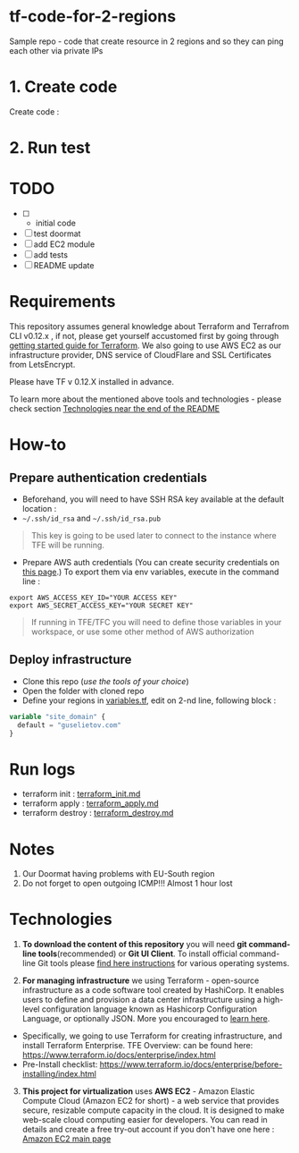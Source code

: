 # tf-code-for-2-regions
Sample repo - code that create resource in 2 regions and so they can ping each other via private IPs

# 1. Create code

Create code :

# 2. Run test


# TODO

- [ ] - initial code
- [ ] test doormat
- [ ] add EC2 module
- [ ] add tests
- [ ] README update

# Requirements

This repository assumes general knowledge about Terraform and Terrafrom CLI v0.12.x , if not, please get yourself accustomed first by going through [getting started guide for Terraform](https://learn.hashicorp.com/terraform?track=getting-started#getting-started). We also going to use AWS EC2 as our infrastructure provider, DNS service of CloudFlare and SSL Certificates from LetsEncrypt.

Please have TF v 0.12.X installed in advance.

To learn more about the mentioned above tools and technologies - please check section [Technologies near the end of the README](#technologies)

# How-to

## Prepare authentication credentials
- Beforehand, you will need to have SSH RSA key available at the default location :
 - `~/.ssh/id_rsa` and `~/.ssh/id_rsa.pub`
 > This key is going to be used later to connect to the instance where TFE will be running.
 
- Prepare AWS auth credentials (You can create security credentials on [this page](https://console.aws.amazon.com/iam/home?#security_credential).) To export them via env variables, execute in the command line :
 ```
 export AWS_ACCESS_KEY_ID="YOUR ACCESS KEY"
 export AWS_SECRET_ACCESS_KEY="YOUR SECRET KEY"
 ```

> If running in TFE/TFC you will need to define those variables in your workspace, or use some other method of AWS authorization

## Deploy infrastructure
- Clone this repo (*use the tools of your choice*)
- Open the folder with cloned repo
- Define your regions in [variables.tf](variables.tf), edit on 2-nd line, following block : 
 ```terraform
 variable "site_domain" {
   default = "guselietov.com"
 }
 ```

# Run logs

- terraform init : [terraform_init.md](terraform_init.md)
- terraform apply : [terraform_apply.md](terraform_apply.md)
- terraform destroy  : [terraform_destroy.md](terraform_destroy.md)

# Notes

1. Our Doormat having problems with EU-South region
2. Do not forget to open outgoing ICMP!!! Almost 1 hour lost

# Technologies

1. **To download the content of this repository** you will need **git command-line tools**(recommended) or **Git UI Client**. To install official command-line Git tools please [find here instructions](https://git-scm.com/book/en/v2/Getting-Started-Installing-Git) for various operating systems. 

2. **For managing infrastructure** we using Terraform - open-source infrastructure as a code software tool created by HashiCorp. It enables users to define and provision a data center infrastructure using a high-level configuration language known as Hashicorp Configuration Language, or optionally JSON. More you encouraged to [learn here](https://www.terraform.io).
 - Specifically, we going to use Terraform for creating infrastructure, and install Terraform Enterprise. TFE Overview: can be found here: https://www.terraform.io/docs/enterprise/index.html
 - Pre-Install checklist: https://www.terraform.io/docs/enterprise/before-installing/index.html

3. **This project for virtualization** uses **AWS EC2** - Amazon Elastic Compute Cloud (Amazon EC2 for short) - a web service that provides secure, resizable compute capacity in the cloud. It is designed to make web-scale cloud computing easier for developers. You can read in details and create a free try-out account if you don't have one here : [Amazon EC2 main page](https://aws.amazon.com/ec2/) 


